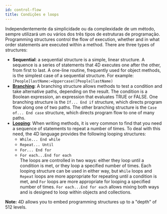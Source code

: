```yaml
---
id: control-flow
title: Condições e loops
---
```


Independentemente da simplicidade ou da complexidade de um método, sempre utilizará um ou vários dos três tipos de estruturas de programação. Programming structures control the flow of execution, whether and in what order statements are executed within a method. There are three types of structures:

- **Sequential**: a sequential structure is a simple, linear structure. A sequence is a series of statements that 4D executes one after the other, from first to last. A one-line routine, frequently used for object methods, is the simplest case of a sequential structure. For example: `[People]lastName:=Uppercase([People]lastName)`
- **[Branching](Concepts/cf_branching.md)**: A branching structure allows methods to test a condition and take alternative paths, depending on the result. The condition is a Boolean expression, an expression that evaluates TRUE or FALSE. One branching structure is the `If... End if` structure, which directs program flow along one of two paths. The other branching structure is the `Case of... End case` structure, which directs program flow to one of many paths.
- **[Looping](Concepts/cf_looping.md)**: When writing methods, it is very common to find that you need a sequence of statements to repeat a number of times. To deal with this need, the 4D language provides the following looping structures:
  - `While... End while`
  - `Repeat... Until`
  - `For... End for`
  - `For each...End for each`<br/> The loops are controlled in two ways: either they loop until a condition is met, or they loop a specified number of times. Each looping structure can be used in either way, but `While` loops and `Repeat` loops are more appropriate for repeating until a condition is met, and `For` loops are more appropriate for looping a specified number of times. `For each...End for each` allows mixing both ways and is designed to loop within objects and collections.

**Note:** 4D allows you to embed programming structures up to a "depth" of 512 levels.
